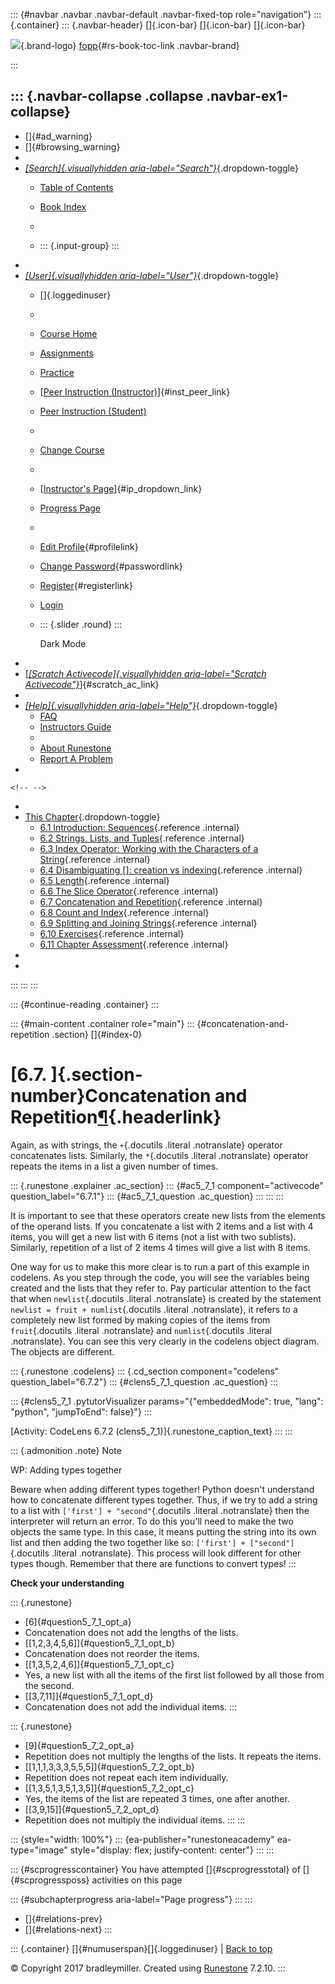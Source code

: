 ::: {#navbar .navbar .navbar-default .navbar-fixed-top role="navigation"}
::: {.container}
::: {.navbar-header}
[]{.icon-bar} []{.icon-bar} []{.icon-bar}

<div>

[![](../_static/img/RAIcon.png)](/runestone/default/user/login){.brand-logo}
[fopp](../index.html){#rs-book-toc-link .navbar-brand}

</div>
:::

::: {.navbar-collapse .collapse .navbar-ex1-collapse}
-   
-   []{#ad_warning}
-   []{#browsing_warning}
-   
-   [*[Search]{.visuallyhidden
    aria-label="Search"}*](#){.dropdown-toggle}
    -   [Table of Contents](../index.html)

    -   [Book Index](../genindex.html)

    -   

    -   ::: {.input-group}
        :::
-   
-   [*[User]{.visuallyhidden aria-label="User"}*](#){.dropdown-toggle}
    -   []{.loggedinuser}

    -   

    -   [Course Home](/ns/course/index)

    -   [Assignments](/assignment/student/chooseAssignment)

    -   [Practice](/runestone/assignments/practice)

    -   [[Peer Instruction
        (Instructor)](/runestone/peer/instructor.html)]{#inst_peer_link}

    -   [Peer Instruction (Student)](/runestone/peer/student.html)

    -   

    -   [Change Course](/runestone/default/courses)

    -   

    -   [[Instructor\'s
        Page](/runestone/admin/index)]{#ip_dropdown_link}

    -   [Progress Page](/runestone/dashboard/studentreport)

    -   

    -   [Edit Profile](/runestone/default/user/profile){#profilelink}

    -   [Change
        Password](/runestone/default/user/change_password){#passwordlink}

    -   [Register](/runestone/default/user/register){#registerlink}

    -   [Login](#)

    -   ::: {.slider .round}
        :::

        Dark Mode
-   
-   [[*[Scratch Activecode]{.visuallyhidden
    aria-label="Scratch Activecode"}*](javascript:runestoneComponents.popupScratchAC())]{#scratch_ac_link}
-   
-   [*[Help]{.visuallyhidden aria-label="Help"}*](#){.dropdown-toggle}
    -   [FAQ](http://runestoneinteractive.org/pages/faq.html)
    -   [Instructors Guide](https://guide.runestone.academy)
    -   
    -   [About Runestone](http://runestoneinteractive.org)
    -   [Report A
        Problem](/runestone/default/reportabug?course=fopp&page=ConcatenationandRepetition)
-   

```{=html}
<!-- -->
```
-   
-   [This Chapter](../index.html){.dropdown-toggle}
    -   [6.1 Introduction: Sequences](intro-Sequences.html){.reference
        .internal}
    -   [6.2 Strings, Lists, and
        Tuples](StringsandLists.html){.reference .internal}
    -   [6.3 Index Operator: Working with the Characters of a
        String](IndexOperatorWorkingwiththeCharactersofaString.html){.reference
        .internal}
    -   [6.4 Disambiguating \[\]: creation vs
        indexing](DisabmiguatingSquareBrackets.html){.reference
        .internal}
    -   [6.5 Length](Length.html){.reference .internal}
    -   [6.6 The Slice Operator](TheSliceOperator.html){.reference
        .internal}
    -   [6.7 Concatenation and
        Repetition](ConcatenationandRepetition.html){.reference
        .internal}
    -   [6.8 Count and Index](CountandIndex.html){.reference .internal}
    -   [6.9 Splitting and Joining
        Strings](SplitandJoin.html){.reference .internal}
    -   [6.10 Exercises](Exercises.html){.reference .internal}
    -   [6.11 Chapter Assessment](week2a1.html){.reference .internal}
-   
-   
:::
:::
:::

::: {#continue-reading .container}
:::

::: {#main-content .container role="main"}
::: {#concatenation-and-repetition .section}
[]{#index-0}

[6.7. ]{.section-number}Concatenation and Repetition[¶](#concatenation-and-repetition "Permalink to this heading"){.headerlink}
===============================================================================================================================

Again, as with strings, the `+`{.docutils .literal .notranslate}
operator concatenates lists. Similarly, the `*`{.docutils .literal
.notranslate} operator repeats the items in a list a given number of
times.

::: {.runestone .explainer .ac_section}
::: {#ac5_7_1 component="activecode" question_label="6.7.1"}
::: {#ac5_7_1_question .ac_question}
:::
:::
:::

It is important to see that these operators create new lists from the
elements of the operand lists. If you concatenate a list with 2 items
and a list with 4 items, you will get a new list with 6 items (not a
list with two sublists). Similarly, repetition of a list of 2 items 4
times will give a list with 8 items.

One way for us to make this more clear is to run a part of this example
in codelens. As you step through the code, you will see the variables
being created and the lists that they refer to. Pay particular attention
to the fact that when `newlist`{.docutils .literal .notranslate} is
created by the statement `newlist = fruit + numlist`{.docutils .literal
.notranslate}, it refers to a completely new list formed by making
copies of the items from `fruit`{.docutils .literal .notranslate} and
`numlist`{.docutils .literal .notranslate}. You can see this very
clearly in the codelens object diagram. The objects are different.

::: {.runestone .codelens}
::: {.cd_section component="codelens" question_label="6.7.2"}
::: {#clens5_7_1_question .ac_question}
:::

::: {#clens5_7_1 .pytutorVisualizer params="{\"embeddedMode\": true, \"lang\": \"python\", \"jumpToEnd\": false}"}
:::

[Activity: CodeLens 6.7.2 (clens5\_7\_1)]{.runestone_caption_text}
:::
:::

::: {.admonition .note}
Note

WP: Adding types together

Beware when adding different types together! Python doesn't understand
how to concatenate different types together. Thus, if we try to add a
string to a list with `['first'] + "second"`{.docutils .literal
.notranslate} then the interpreter will return an error. To do this
you'll need to make the two objects the same type. In this case, it
means putting the string into its own list and then adding the two
together like so: `['first'] + ["second"]`{.docutils .literal
.notranslate}. This process will look different for other types though.
Remember that there are functions to convert types!
:::

**Check your understanding**

::: {.runestone}
-   [6]{#question5_7_1_opt_a}
-   Concatenation does not add the lengths of the lists.
-   [\[1,2,3,4,5,6\]]{#question5_7_1_opt_b}
-   Concatenation does not reorder the items.
-   [\[1,3,5,2,4,6\]]{#question5_7_1_opt_c}
-   Yes, a new list with all the items of the first list followed by all
    those from the second.
-   [\[3,7,11\]]{#question5_7_1_opt_d}
-   Concatenation does not add the individual items.
:::

::: {.runestone}
-   [9]{#question5_7_2_opt_a}
-   Repetition does not multiply the lengths of the lists. It repeats
    the items.
-   [\[1,1,1,3,3,3,5,5,5\]]{#question5_7_2_opt_b}
-   Repetition does not repeat each item individually.
-   [\[1,3,5,1,3,5,1,3,5\]]{#question5_7_2_opt_c}
-   Yes, the items of the list are repeated 3 times, one after another.
-   [\[3,9,15\]]{#question5_7_2_opt_d}
-   Repetition does not multiply the individual items.
:::
:::

::: {style="width: 100%"}
::: {ea-publisher="runestoneacademy" ea-type="image" style="display: flex; justify-content: center"}
:::
:::

::: {#scprogresscontainer}
You have attempted []{#scprogresstotal} of []{#scprogressposs}
activities on this page

::: {#subchapterprogress aria-label="Page progress"}
:::
:::

-   [[](TheSliceOperator.html)]{#relations-prev}
-   [[](CountandIndex.html)]{#relations-next}
:::

::: {.container}
[]{#numuserspan}[]{.loggedinuser} \| [Back to top](#)

© Copyright 2017 bradleymiller. Created using
[Runestone](http://runestoneinteractive.org/) 7.2.10.
:::

